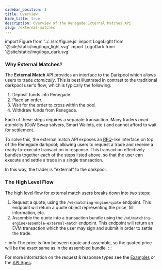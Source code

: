 ```yaml
---
sidebar_position: 1
title: Overview
hide_title: true
description: Overview of the Renegade External Matches API
slug: /external-matches
---
```


import Figure from '../../src/figure.js'
import LogoLight from '@site/static/img/logo_light.svg'
import LogoDark from '@site/static/img/logo_dark.svg'

<head>
  <script type="application/ld+json">
    {JSON.stringify({
      '@context': 'https://schema.org/',
      '@type': 'Organization',
      name: 'Renegade',
      url: 'https://renegade.fi/',
      logo: 'https://renegade-assets.s3.us-east-2.amazonaws.com/glyph-light.svg',
      sameAs: ["https://twitter.com/renegade_fi"],
    })}
  </script>
</head>

<div style={{ minHeight: "70px"}}>
  <Figure
    LightImage={LogoLight}
    DarkImage={LogoDark}
    isSvg={true}
    width="40%"
    widthMobile="70%"
  />
</div>

### Why External Matches?

The **External Match** API provides an interface to the Darkpool which allows users to trade *atomically*. This is best illustrated in contrast to the traditional darkpool user's flow; which is typically the following:
1. Deposit funds into Renegade.
2. Place an order.
3. Wait for the order to cross within the pool.
4. Withdraw funds from Renegade.

Each of these steps requires a separate transaction. Many traders *need* atomicity (CoW Swap solvers, Smart Wallets, etc.) and cannot afford to wait for settlement. 

To solve this, the external match API exposes an [RFQ](https://en.wikipedia.org/wiki/Request_for_quotation)-like interface on top of the Renegade darkpool; allowing users to request a trade and receive a ready-to-execute transaction in response. This transaction effectively bundles together each of the steps listed above, so that the user can execute and settle a trade in a single transaction.

In this way, the trader is "external" to the darkpool.

### The High Level Flow

The high level flow for external match users breaks down into two steps:
1. Request a quote, using the `/v0/matching-engine/quote` endpoint. This endpoint will return a quote object representing the price, fill information, etc.
2. Assemble the quote into a transaction bundle using the `/v0/matching-engine/assemble-external-match` endpoint. This endpoint will return an EVM transaction which the user may sign and submit in order to settle the trade.

:::info
The price is firm between quote and assemble, so the quoted price will be the exact same as in the assembled bundle.
:::

For more information on the request & response types see the [Examples](/external-matches/examples) or the [API Spec](https://github.com/renegade-fi/renegade-docs/blob/main/api-specs/external-match-openapi.yaml).